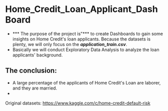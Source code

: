 # Home_Credit_Loan_Applicant_DashBoard  
- *** The purpose of the project is"*** to create Dashboards to gain some insights on Home Credit's loan applicants. Because the datasets is plenty, we will only focus on the ***application_train.csv***.   
- Basically we will conduct Exploratory Data Analysis to analyze the loan applicants' background.  
## The conclusion:
- A large percentage of the applicants of Home Credit's Loan are laborer, and they are married.
-  
Original datasets: https://www.kaggle.com/c/home-credit-default-risk
